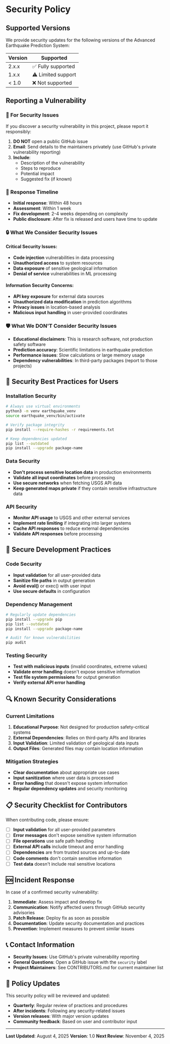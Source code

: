 # Security Policy

## Supported Versions

We provide security updates for the following versions of the Advanced Earthquake Prediction System:

| Version | Supported          |
| ------- | ------------------ |
| 2.x.x   | ✅ Fully supported |
| 1.x.x   | ⚠️ Limited support |
| < 1.0   | ❌ Not supported   |

## Reporting a Vulnerability

### 🚨 For Security Issues

If you discover a security vulnerability in this project, please report it responsibly:

1. **DO NOT** open a public GitHub issue
2. **Email**: Send details to the maintainers privately (use GitHub's private vulnerability reporting)
3. **Include**: 
   - Description of the vulnerability
   - Steps to reproduce
   - Potential impact
   - Suggested fix (if known)

### 📧 Response Timeline

- **Initial response**: Within 48 hours
- **Assessment**: Within 1 week  
- **Fix development**: 2-4 weeks depending on complexity
- **Public disclosure**: After fix is released and users have time to update

### 🔒 What We Consider Security Issues

#### Critical Security Issues:
- **Code injection** vulnerabilities in data processing
- **Unauthorized access** to system resources
- **Data exposure** of sensitive geological information
- **Denial of service** vulnerabilities in ML processing

#### Information Security Concerns:
- **API key exposure** for external data sources
- **Unauthorized data modification** in prediction algorithms
- **Privacy issues** in location-based analysis
- **Malicious input handling** in user-provided coordinates

### 🛡️ What We DON'T Consider Security Issues

- **Educational disclaimers**: This is research software, not production safety software
- **Prediction accuracy**: Scientific limitations in earthquake prediction
- **Performance issues**: Slow calculations or large memory usage
- **Dependency vulnerabilities**: In third-party packages (report to those projects)

## 🔐 Security Best Practices for Users

### Installation Security
```bash
# Always use virtual environments
python3 -m venv earthquake_venv
source earthquake_venv/bin/activate

# Verify package integrity
pip install --require-hashes -r requirements.txt

# Keep dependencies updated
pip list --outdated
pip install --upgrade package-name
```

### Data Security
- **Don't process sensitive location data** in production environments
- **Validate all input coordinates** before processing
- **Use secure networks** when fetching USGS API data
- **Keep generated maps private** if they contain sensitive infrastructure data

### API Security
- **Monitor API usage** to USGS and other external services
- **Implement rate limiting** if integrating into larger systems
- **Cache API responses** to reduce external dependencies
- **Validate API responses** before processing

## 🚀 Secure Development Practices

### Code Security
- **Input validation** for all user-provided data
- **Sanitize file paths** in output generation
- **Avoid eval()** or exec() with user input
- **Use secure defaults** in configuration

### Dependency Management
```bash
# Regularly update dependencies
pip install --upgrade pip
pip list --outdated
pip install --upgrade package-name

# Audit for known vulnerabilities
pip audit
```

### Testing Security
- **Test with malicious inputs** (invalid coordinates, extreme values)
- **Validate error handling** doesn't expose sensitive information
- **Test file system permissions** for output generation
- **Verify external API error handling**

## 🔍 Known Security Considerations

### Current Limitations
1. **Educational Purpose**: Not designed for production safety-critical systems
2. **External Dependencies**: Relies on third-party APIs and libraries
3. **Input Validation**: Limited validation of geological data inputs
4. **Output Files**: Generated files may contain location information

### Mitigation Strategies
- **Clear documentation** about appropriate use cases
- **Input sanitization** where user data is processed
- **Error handling** that doesn't expose system information
- **Regular dependency updates** and security monitoring

## 📋 Security Checklist for Contributors

When contributing code, please ensure:

- [ ] **Input validation** for all user-provided parameters
- [ ] **Error messages** don't expose sensitive system information
- [ ] **File operations** use safe path handling
- [ ] **External API calls** include timeout and error handling
- [ ] **Dependencies** are from trusted sources and up-to-date
- [ ] **Code comments** don't contain sensitive information
- [ ] **Test data** doesn't include real sensitive locations

## 🆘 Incident Response

In case of a confirmed security vulnerability:

1. **Immediate**: Assess impact and develop fix
2. **Communication**: Notify affected users through GitHub security advisories
3. **Patch Release**: Deploy fix as soon as possible
4. **Documentation**: Update security documentation and practices
5. **Prevention**: Implement measures to prevent similar issues

## 📞 Contact Information

- **Security Issues**: Use GitHub's private vulnerability reporting
- **General Questions**: Open a GitHub issue with the `security` label
- **Project Maintainers**: See CONTRIBUTORS.md for current maintainer list

## 🔄 Policy Updates

This security policy will be reviewed and updated:
- **Quarterly**: Regular review of practices and procedures
- **After incidents**: Following any security-related issues
- **Version releases**: With major version updates
- **Community feedback**: Based on user and contributor input

---

**Last Updated**: August 4, 2025
**Version**: 1.0
**Next Review**: November 4, 2025
